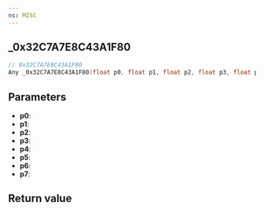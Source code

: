 ```yaml
---
ns: MISC
---
```

## _0x32C7A7E8C43A1F80

```c
// 0x32C7A7E8C43A1F80
Any _0x32C7A7E8C43A1F80(float p0, float p1, float p2, float p3, float p4, float p5, BOOL p6, BOOL p7);
```


## Parameters
* **p0**: 
* **p1**: 
* **p2**: 
* **p3**: 
* **p4**: 
* **p5**: 
* **p6**: 
* **p7**: 

## Return value
